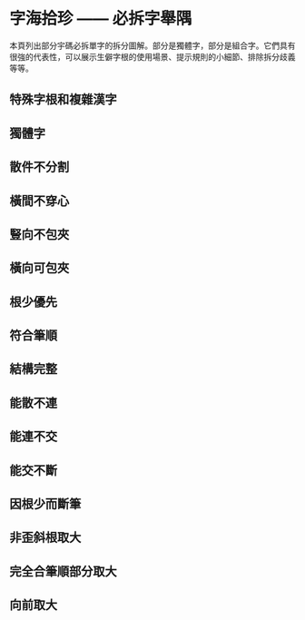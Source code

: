 <script setup>
import Chaifen from '@/chaifen/Chaifen.vue'
</script>

# 字海拾珍 —— 必拆字舉隅

本頁列出部分宇碼必拆單字的拆分圖解。部分是獨體字，部分是組合字。它們具有很強的代表性，可以展示生僻字根的使用場景、提示規則的小細節、排除拆分歧義等等。

## 特殊字根和複雜漢字
<div class="flex justify-left flex-wrap my-8">
<Chaifen char='華' id='華' :parts='[4,5,2]' :colors='[1,2,3]' />
<Chaifen char='民' id='民' :parts='[3,2]' />
<Chaifen char='发' id='发' :parts='[2,2,1]' />
<Chaifen char='假' id='假' :parts='[2,3,2,2,2]' :colors='[1,2,3,4,5,1]' />
<Chaifen char='即' id='即' :parts='[3,2,5,2]' :colors='[1,2,3,4,5,1]' />
<Chaifen char='帶' id='帶' :parts='[4,1,1,2,3]' :colors='[1,2,1,3,4,5,1]' />
<Chaifen char='曳' id='曳' :parts='[5,1]' :colors='[1,2,3,4,5,1]' />
<Chaifen char='吏' id='吏' :parts='[1,3,2]' :colors='[1,2,3,4,5,1]' />
<Chaifen char='舞' id='舞' :parts='[2,5,1,3,3]' :colors='[1,2,3,4,5,1]' />
<Chaifen char='命' id='命' :parts='[6,2]' />
<Chaifen char='龠' id='龠' :parts='[12,5]' :colors='[1,2,3,4,5,1]' />
<Chaifen char='亮' id='亮' :parts='[7,2]' :colors='[1,2,3,4,5,1]' />
<Chaifen char='京' id='京' :parts='[5,3]' :colors='[1,2,3,4,5,1]' />
<Chaifen char='襄' id='襄' :parts='[8,5,4]' :colors='[1,2,3,4,2,1]' />
<Chaifen char='与' id='与' :parts='[2,1]' :colors='[1,2,3,4,2,1]' />
<Chaifen char='與' id='與' :parts='[4,2,1,3,1,2]' :colors='[1,2,3,1,3,4]' />
<Chaifen char='互' id='互' :parts='[1,3]' :colors='[1,2,3,4,2,1]' />
<Chaifen char='惠' id='惠' :parts='[8,5]' :colors='[1,2,3,4,2,1]' />
<Chaifen char='赤' id='赤' :parts='[3,2,2]' :colors='[1,2,3]' />
<Chaifen char='臧' id='臧' :parts='[1,4,6,3]' :colors='[1,2,3,1]' />
<Chaifen char='鼎' id='鼎' :parts='[5,3,4]' :colors='[1,2,3]' />
<Chaifen char='齋' id='齋' :parts='[2,3,2,3,2,5]' :colors='[1,2,3,4,5,6,5]' />
<Chaifen char='冒' id='冒' :parts='[2,2,5]' :colors='[1,2,3,4,5,6]' />
<Chaifen char='段' id='段' :parts='[2,3,4]' :colors='[1,2,3,4,5]' />
<Chaifen char='卑' id='卑' :parts='[6,2]' />
<Chaifen char='徽' id='徽' :parts='[6,1,6,4]' :colors='[1,2,3,1]' />
<Chaifen char='彀' id='彀' :parts='[5,1,3,4]' :colors='[1,2,3,1]' />
<Chaifen char='囊' id='囊' :parts='[1,3,1,2,3,3,5,4]' :colors='[1,2,1,3,4,5,6,7]' />
<Chaifen char='鄙' id='鄙' :parts='[3,2,2,3,1,4]' :colors='[1,2,3,4,3,5]' />
<Chaifen char='會' id='會' :parts='[2,1,3,2,1,4]' :colors='[1,2,3,4,3,5]' />
<Chaifen char='贯' id='贯' :parts='[2,2,4]' />
<Chaifen char='尧' id='尧' :parts='[2,1,3]' />
<Chaifen char='丝' id='丝' :parts='[2,2,1]' />
<Chaifen char='麗' id='麗' :parts='[1,3,1,3,11]' />
<Chaifen char='處' id='處' :parts='[6,3,2]' />
<Chaifen char='嘉' id='嘉' :parts='[9,2,3]' />
<Chaifen char='倉' id='倉' :parts='[2,1,3,1,3]' />
<Chaifen char='幾' id='幾' :parts='[3,3,1,2,3]' :colors='[1,2,3,4,3]' />
<Chaifen char='纖' id='纖' :parts='[6,2,2,1,8,1,3]' :colors='[1,2,3,4,5,6,4]' />
<Chaifen char='龍' id='龍' :parts='[5,4,6]' />
<Chaifen char='蕤' id='蕤' :parts='[3,7,6]' />
<Chaifen char='鬭' id='鬭' :parts='[10,10,6]' />
</div>

## 獨體字
<div class="flex justify-left flex-wrap my-8">
<Chaifen char='及' id='及' :parts='[2,1]' />
<Chaifen char='书' id='书' :parts='[1,1,1,1]' />
<Chaifen char='冉' id='冉' :parts='[2,3]' />
<Chaifen char='串' id='串' :parts='[3,3,1]' />
<Chaifen char='凹' id='凹' :parts='[4,1]' />
<Chaifen char='凸' id='凸' :parts='[1,1,1,1,1]' />
<Chaifen char='亞' id='亞' :parts='[1,10]' />
<Chaifen char='亚' id='亚' :parts='[1,10]' />
<Chaifen char='毋' id='毋' :parts='[2,2]' />
<Chaifen char='乎' id='乎' :parts='[1,2,2]' />
<Chaifen char='弟' id='弟' :parts='[2,3,1,1]' />
<Chaifen char='甚' id='甚' :parts='[8,1]' />
<Chaifen char='韦' id='韦' :parts='[2,1,1]' :colors='[1,2,1]' />
<Chaifen char='龙' id='龙' :parts='[3,1,1]' :colors='[1,2,1]' />
<Chaifen char='廿' id='廿' :parts='[3,1]' />
<Chaifen char='甘' id='甘' :parts='[3,2]' />
<Chaifen char='氏' id='氏' :parts='[2,2]' />
<Chaifen char='专' id='专' :parts='[2,1,1]' />
<Chaifen char='丏' id='丏' :parts='[2,1,1]' />
<Chaifen char='象' id='象' :parts='[2,3,6]' />
<Chaifen char='斥' id='斥' :parts='[4,1]' />
<Chaifen char='农' id='农' :parts='[2,4]' />
<Chaifen char='尺' id='尺' :parts='[3,1]' />
<Chaifen char='册' id='册' :parts='[2,2,1]' />
<Chaifen char='矛' id='矛' :parts='[4,1]' />
<Chaifen char='戋' id='戋' :parts='[1,4]' />
<Chaifen char='乐' id='乐' :parts='[2,3]' />
<Chaifen char='东' id='东' :parts='[2,3]' />
<Chaifen char='拣' id='拣' :parts='[3,2,1,2]' />
<Chaifen char='柬' id='柬' :parts='[1,2,2,1,3]' :colors='[1,2,3,2,1]' />
<Chaifen char='彧' id='彧' :parts='[1,3,1,2,2,1]' :colors='[1,2,3,1,4,1]' />
<Chaifen char='焉' id='焉' :parts='[1,4,2,4]' />
</div>

## 散件不分割
<div class="flex justify-left flex-wrap my-8">
<Chaifen char='为' id='为' :parts='[1,2,2,2]' :colors='[1,2,3,4]' />
<Chaifen char='卵' id='卵' :parts='[2,1,1,2,1]' :colors='[1,2,1,1,3]' />
</div>

## 橫間不穿心
<div class="flex justify-left flex-wrap my-8">
<Chaifen char='再' id='再' :parts='[1,2,3,2]' :colors='[1,2,3,1,3,5]' />
<Chaifen char='垂' id='垂' :parts='[3,4,1,2]' :colors='[1,2,3,1,3,5]' />
<Chaifen char='禹' id='禹' :parts='[1,3,2,3]' :colors='[1,2,3,4,3,5]' />
</div>

## 豎向不包夾
<div class="flex justify-left flex-wrap my-8">
<Chaifen char='亘' id='亘' :parts='[1,4,1]' :colors='[1,2,3,4,3,5]' />
<Chaifen char='僵' id='僵' :parts='[2,1,5,1,5,1]' :colors='[1,2,3,4,5,6]' />
<Chaifen char='晉' id='晉' :parts='[1,2,2,1,5,1]' :colors='[1,2,3,4,5,6]' />
<Chaifen char='裏' id='裏' :parts='[2,7,4]' :colors='[1,2,3,4,5,6]' />
</div>

## 橫向可包夾
<div class="flex justify-left flex-wrap my-8">
<Chaifen char='卿' id='卿' :parts='[3,3,2,2]' :colors='[1,2,3,1,3,5]' />
<Chaifen char='胤' id='胤' :parts='[1,3,4,1]' :colors='[1,2,3,1]' />
<Chaifen char='渊' id='渊' :parts='[3,1,6,1]' :colors='[1,2,1,2,3]' />
<Chaifen char='办' id='办' :parts='[2,2]' />
</div>

## 根少優先
<div class="flex justify-left flex-wrap my-8">
<Chaifen char='事' id='事' :parts='[1,3,3,1]' :colors='[1,2,3,1]' />
<Chaifen char='平' id='平' :parts='[1,2,2,3]' :colors='[1,2,1,3,5,1]' />
<Chaifen char='并' id='并' :parts='[3,3]' :colors='[1,2,3,4,5,1]' />
<Chaifen char='堇' id='堇' :parts='[8,1,1,1]' :colors='[1,2,1,2,5,1]' />
<Chaifen char='衡' id='衡' :parts='[3,8,2,3]' :colors='[1,2,3,4,5,1]' />
<Chaifen char='屯' id='屯' :parts='[1,2,1]' :colors='[1,2,1]' />
<Chaifen char='夷' id='夷' :parts='[1,3,2]' :colors='[1,2,1]' />
<Chaifen char='承' id='承' :parts='[1,1,3,3]' :colors='[1,2,3,2]' />
<Chaifen char='庸' id='庸' :parts='[3,3,4,1]' :colors='[1,2,3,2]' />
<Chaifen char='淵' id='淵' :parts='[3,1,1,2,1,1,1,2]' :colors='[1,2,3,2,3,4,2,3]' />
<Chaifen char='秉' id='秉' :parts='[2,3,3]' :colors='[1,2,1]' />
<Chaifen char='東' id='東' :parts='[1,4,3]' :colors='[1,2,1]' />
<Chaifen char='束' id='束' :parts='[1,3,3]' :colors='[1,2,1]' />
<Chaifen char='威' id='威' :parts='[2,1,3,3]' :colors='[1,2,3,1]' />
<Chaifen char='衷' id='衷' :parts='[5,1,4]' />
<Chaifen char='黃' id='黃' :parts='[3,2,5,2]' />
<Chaifen char='噩' id='噩' :parts='[2,3,3,1,3,3,2]' :colors='[1,2,3,1,4,5,1]' />
<Chaifen char='牽' id='牽' :parts='[5,2,4]' />
</div>

## 符合筆順
<div class="flex justify-left flex-wrap my-8">
<Chaifen char='来' id='来' :parts='[1,6]' :colors='[1,2,3,5,1]' />
<Chaifen char='御' id='御' :parts='[3,2,1,4,2]' :colors='[1,2,3,4,5,1]' />
<Chaifen char='啬' id='啬' :parts='[2,3,2,3,1]' :colors='[1,2,3,4,3]' />
<Chaifen char='聿' id='聿' :parts='[3,3]' />
<Chaifen char='匹' id='匹' :parts='[3,1]' :colors='[1,2,3,4,5]' />
<Chaifen char='曲' id='曲' :parts='[2,4]' />
</div>

## 結構完整
<div class="flex justify-left flex-wrap my-8">
<Chaifen char='曹' id='曹' :parts='[1,3,2,1,4]' :colors='[1,2,1,2,3]' />
<Chaifen char='免' id='免' :parts='[2,3,3]' :colors='[1,2,1,2,3]' />
<Chaifen char='单' id='单' :parts='[2,4,2,1,4]' :colors='[1,2,1,2,3]' />
<Chaifen char='万' id='万' :parts='[1,2]' :colors='[1,2,3,4,5]' />
<Chaifen char='陽' id='陽' :parts='[2,4,1,2,2]' :colors='[1,2,3,4,5]' />
</div>

## 能散不連
<div class="flex justify-left flex-wrap my-8">
<Chaifen char='主' id='主' :parts='[1,5]' :colors='[1,2,1,3]' />
</div>

## 能連不交
<div class="flex justify-left flex-wrap my-8">
<Chaifen char='开' id='开' :parts='[1,4]' :colors='[1,2,1,3]' />
<Chaifen char='无' id='无' :parts='[1,4]' :colors='[1,2,1,3]' />
<Chaifen char='天' id='天' :parts='[1,3]' />
<Chaifen char='出' id='出' :parts='[3,2]' />
<Chaifen char='于' id='于' :parts='[1,2]' />
<Chaifen char='击' id='击' :parts='[3,2]' />
<Chaifen char='那' id='那' :parts='[1,3,2]' :colors='[1,2,3,4]' />
</div>

## 能交不斷
<div class="flex justify-left flex-wrap my-8">
<Chaifen char='果' id='果' :parts='[4,4]' :colors='[1,2,1,3]' />
</div>

## 因根少而斷筆
<div class="flex justify-left flex-wrap my-8">
<Chaifen char='我' id='我' :parts='[1,1,2,3]' :colors='[1,0,2,3,5,1]' />
<Chaifen char='重' id='重' :parts='[2,4,1,2]' :colors='[1,2,0,2]' />
<Chaifen char='熏' id='熏' :parts='[2,5,1,6]' :colors='[1,2,0,2,3,5,1]' />
<Chaifen char='識' id='識' :parts='[7,4,1,4,3]' :colors='[1,2,0,3,4]' />
<Chaifen char='蕺' id='蕺' :parts='[3,3,1,5,3]' :colors='[1,2,0,3,4]' />
</div>

## 非歪斜根取大
<div class="flex justify-left flex-wrap my-8">
<Chaifen char='失' id='失' :parts='[1,4]' :colors='[1,2,1,3]' />
<Chaifen char='朱' id='朱' :parts='[1,5]' :colors='[1,2,1,3]' />
<Chaifen char='井' id='井' :parts='[2,2]' :colors='[1,2,1,3]' />
</div>

## 完全合筆順部分取大
<div class="flex justify-left flex-wrap my-8">
<Chaifen char='妻' id='妻' :parts='[1,3,1,3]' :colors='[1,2,1,3]' />
</div>

## 向前取大
<div class="flex justify-left flex-wrap my-8">
<Chaifen char='离' id='离' :parts='[4,2,2,2]' />
<Chaifen char='彦' id='彦' :parts='[5,1,3]' :colors='[1,2,3,4,2,1]' />
<Chaifen char='產' id='產' :parts='[4,2,5]' :colors='[1,2,3,4,2,1]' />
<Chaifen char='彖' id='彖' :parts='[3,6,4]' :colors='[1,2,3,4,2,1]' />
<Chaifen char='录' id='录' :parts='[3,5,4]' :colors='[1,2,3,4,2,1]' />
<Chaifen char='丈' id='丈' :parts='[2,1]' :colors='[1,2,3,4,5,6]' />
<Chaifen char='兴' id='兴' :parts='[4,2]' />
<Chaifen char='严' id='严' :parts='[1,5,1]' />
<Chaifen char='夬' id='夬' :parts='[2,2]' />
</div>